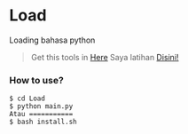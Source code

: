 # Load
Loading bahasa python

> Get this tools in [Here](https://github.com/Mr-Gabut/Load)
>  Saya latihan [Disini!](https://www.codecademy.com/workspaces/61eba1a28f5e57a8e888510e)

### How to use?
```
$ cd Load
$ python main.py
Atau ===========
$ bash install.sh
```


